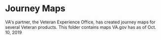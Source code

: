 # Journey Maps

VA's partner, the Veteran Experience Office, has created journey maps for several Veteran products. This folder contains maps VA.gov has as of Oct. 10, 2019

